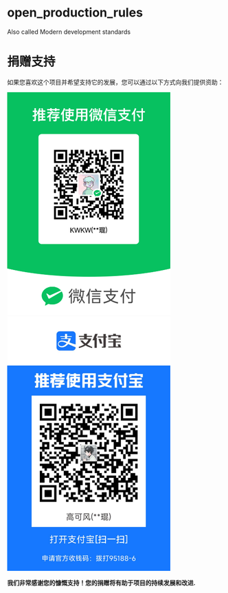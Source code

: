 # open_production_rules
Also called Modern development standards

# 捐赠支持

如果您喜欢这个项目并希望支持它的发展，您可以通过以下方式向我们提供资助：

<!-- ![微信支付赞助]() ![支付宝赞助]() -->
<div style="display: inline-block;">
<img src="./BuyMeCoffee/wechat_accept.png" alt="Image" width="380" height="auto">
</div>
<div style="display: inline-block;">
<img src="./BuyMeCoffee/alipay_accept.jpg" alt="Image" width="380" height="auto">
</div>
<br>

**我们非常感谢您的慷慨支持！您的捐赠将有助于项目的持续发展和改进.**